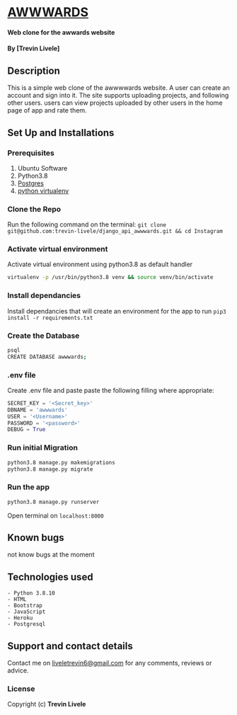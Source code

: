# [AWWWARDS]()
#### Web clone for the awwards website
#### By **[Trevin Livele]**

## Description
This is a simple web clone of the awwwwards website. A user can create an account and sign into it. 
The site supports uploading projects, and following other users. 
users can view projects uploaded by other users in the home page of app and rate them.

## Set Up and Installations

### Prerequisites
1. Ubuntu Software
2. Python3.8
3. [Postgres](https://www.postgresql.org/download/)
4. [python virtualenv](https://gist.github.com/Geoyi/d9fab4f609e9f75941946be45000632b)

### Clone the Repo
Run the following command on the terminal:
`git clone git@github.com:trevin-livele/django_api_awwwards.git && cd Instagram`


### Activate virtual environment
Activate virtual environment using python3.8 as default handler
```bash
virtualenv -p /usr/bin/python3.8 venv && source venv/bin/activate
```

### Install dependancies
Install dependancies that will create an environment for the app to run
`pip3 install -r requirements.txt`

### Create the Database
```bash
psql
CREATE DATABASE awwwards;
```
### .env file
Create .env file and paste paste the following filling where appropriate:
```python
SECRET_KEY = '<Secret_key>'
DBNAME = 'awwwards'
USER = '<Username>'
PASSWORD = '<password>'
DEBUG = True

```
### Run initial Migration
```bash
python3.8 manage.py makemigrations
python3.8 manage.py migrate
```

### Run the app
```bash
python3.8 manage.py runserver
```
Open terminal on `localhost:8000`

## Known bugs
not know bugs at the moment
## Technologies used
    - Python 3.8.10
    - HTML
    - Bootstrap 
    - JavaScript
    - Heroku
    - Postgresql

## Support and contact details
Contact me on liveletrevin6@gmail.com for any comments, reviews or advice.

### License
Copyright (c) **Trevin Livele**
